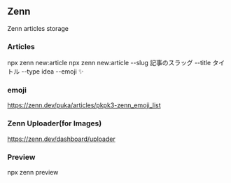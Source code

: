 ## Zenn

Zenn articles storage

### Articles

npx zenn new:article
npx zenn new:article --slug 記事のスラッグ --title タイトル --type idea --emoji ✨

### emoji

https://zenn.dev/puka/articles/pkpk3-zenn_emoji_list

### Zenn Uploader(for Images)

https://zenn.dev/dashboard/uploader

### Preview

npx zenn preview
